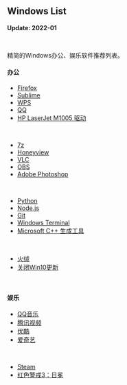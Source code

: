 ## Windows List

**Update: 2022-01**

<br>

精简的Windows办公、娱乐软件推荐列表。

#### 办公

* [Firefox](https://www.mozilla.org/en-US/firefox/all/#product-desktop-release)
* [Sublime](http://www.sublimetext.com)
* [WPS](https://www.wps.cn)
* [QQ](https://im.qq.com)
* [HP LaserJet M1005 驱动](https://support.hp.com/cn-zh/drivers/printers)
<br>

* [7z](https://www.7-zip.org/)
* [Honeyview](http://www.bandisoft.com/honeyview/)
* [VLC](https://www.videolan.org/)
* [OBS](https://obsproject.com/)
* [Adobe Photoshop](https://www.adobe.com/cn/products/photoshop.html)
<br>

* [Python](https://www.python.org)
* [Node.js](https://nodejs.org/zh-cn/)
* [Git](https://git-scm.com)
* [Windows Terminal](https://github.com/microsoft/terminal)
* [Microsoft C++ 生成工具](https://visualstudio.microsoft.com/zh-hans/visual-cpp-build-tools/)
<br>

* [火绒](https://www.huorong.cn)
* [关闭Win10更新](https://iknow.lenovo.com.cn/detail/dc_178562.html)
<br>


#### 娱乐

* [QQ音乐](https://y.qq.com)
* [腾讯视频](https://v.qq.com)
* [优酷](https://www.youku.com)
* [爱奇艺](https://www.iqiyi.com)
<br>

* [Steam](https://store.steampowered.com)
* [红色警戒3：日冕](https://cor-games.com)

